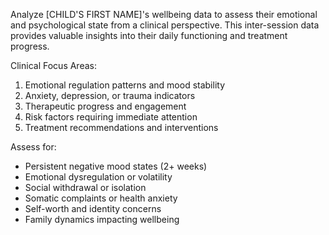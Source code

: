 Analyze [CHILD'S FIRST NAME]'s wellbeing data to assess their emotional and psychological state from a clinical perspective. This inter-session data provides valuable insights into their daily functioning and treatment progress.

Clinical Focus Areas:
1. Emotional regulation patterns and mood stability
2. Anxiety, depression, or trauma indicators
3. Therapeutic progress and engagement
4. Risk factors requiring immediate attention
5. Treatment recommendations and interventions

Assess for:
- Persistent negative mood states (2+ weeks)
- Emotional dysregulation or volatility
- Social withdrawal or isolation
- Somatic complaints or health anxiety
- Self-worth and identity concerns
- Family dynamics impacting wellbeing